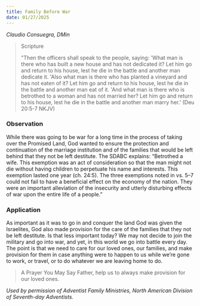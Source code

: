 ```yaml
---
title: Family Before War
date: 01/27/2025
---
```


_Claudio Consuegra, DMin_

> <p>Scripture</p>
> "Then the officers shall speak to the people, saying: 'What man is there who has built a new house and has not dedicated it? Let him go and return to his house, lest he die in the battle and another man dedicate it. 'Also what man is there who has planted a vineyard and has not eaten of it? Let him go and return to his house, lest he die in the battle and another man eat of it. 'And what man is there who is betrothed to a woman and has not married her? Let him go and return to his house, lest he die in the battle and another man marry her.' (Deu 20:5-7 NKJV)

### Observation

While there was going to be war for a long time in the process of taking over the Promised Land, God wanted to ensure the protection and continuation of the marriage institution and of the families that would be left behind that they not be left destitute. The SDABC explains: “Betrothed a wife. This exemption was an act of consideration so that the man might not die without having children to perpetuate his name and interests. This exemption lasted one year (ch. 24:5). The three exemptions noted in vs. 5–7 could not fail to have a beneficial effect on the economy of the nation. They were an important alleviation of the insecurity and utterly disturbing effects of war upon the entire life of a people.”

### Application

As important as it was to go in and conquer the land God was given the Israelites, God also made provision for the care of the families that they not be left destitute. Is that less important today? We may not decide to join the military and go into war, and yet, in this world we go into battle every day. The point is that we need to care for our loved ones, our families, and make provision for them in case anything were to happen to us while we’re gone to work, or travel, or to do whatever we are leaving home to do.

> <callout>A Prayer You May Say</callout>
> Father, help us to always make provision for our loved ones.

_Used by permission of Adventist Family Ministries, North American Division of Seventh-day Adventists._